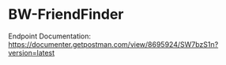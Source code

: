 # BW-FriendFinder

Endpoint Documentation:
https://documenter.getpostman.com/view/8695924/SW7bzS1n?version=latest
